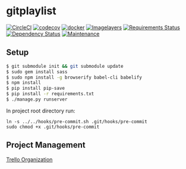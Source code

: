 # gitplaylist

[![CircleCI](https://circleci.com/gh/gitplaylist/gitplaylist.svg?style=shield)](https://circleci.com/gh/gitplaylist/gitplaylist)
[![codecov](https://codecov.io/gh/gitplaylist/gitplaylist/branch/master/graph/badge.svg)](https://codecov.io/gh/gitplaylist/gitplaylist)
[![docker](https://img.shields.io/docker/pulls/gitplaylist/gitplaylist.svg)](https://hub.docker.com/r/gitplaylist/gitplaylist/)
[![Imagelayers](https://imagelayers.io/badge/gitplaylist/gitplaylist:latest.svg)](https://imagelayers.io/?images=gitplaylist/gitplaylist:latest)
[![Requirements Status](https://requires.io/github/gitplaylist/gitplaylist/requirements.svg?branch=master)](https://requires.io/github/gitplaylist/gitplaylist/requirements/?branch=master)
[![Dependency Status](https://david-dm.org/gitplaylist/gitplaylist.svg?branch=master)](https://david-dm.org/gitplaylist/gitplaylist?branch=master)
[![Maintenance](https://img.shields.io/maintenance/yes/2016.svg?maxAge=2592000)](https://github.com/gitplaylist/gitplaylist)


## Setup
```bash
$ git submodule init && git submodule update
$ sudo gem install sass
$ sudo npm install -g browserify babel-cli babelify
$ npm install
$ pip install pip-save
$ pip install -r requirements.txt
$ ./manage.py runserver
```

In project root directory run:
```
ln -s ../../hooks/pre-commit.sh .git/hooks/pre-commit
sudo chmod +x .git/hooks/pre-commit
```

## Project Management
[Trello Organization](https://trello.com/gitplaylist)
